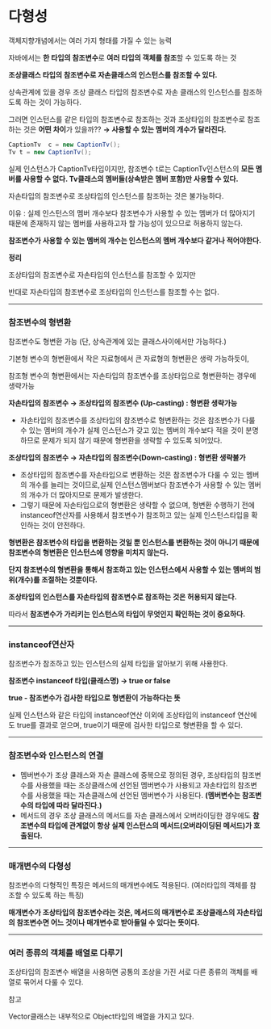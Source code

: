 # 다형성

객체지향개념에서는 여러 가지 형태를 가질 수 있는 능력

자바에서는 **한 타입의 참조변수**로 **여러 타입의 객체를 참조**할 수 있도록 하는 것 

**조상클래스 타입의 참조변수로 자손클래스의 인스턴스를 참조할 수 있다.** 

상속관계에 있을 경우 조상 클래스 타입의 참조변수로 자손 클래스의 인스턴스를 참조하도록 하는 것이 가능하다. 

그러면 인스턴스를 같은 타입의 참조변수로 참조하는 것과 조상타입의 참조변수로 참조하는 것은 **어떤 차이**가 있을까?? **→ 사용할 수 있는 멤버의 개수가 달라진다.** 

```java
CaptionTv  c = new CaptionTv();
Tv t = new CaptionTv();
```

실제 인스턴스가 CaptionTv타입이지만, 참조변수 t로는 CaptionTv인스턴스의 **모든 멤버를 사용할 수 없다.  Tv클래스의 멤버들(상속받은 멤버 포함)만 사용할 수 있다.** 

자손타입의 참조변수로 조상타입의 인스턴스를 참조하는 것은 불가능하다. 

이유 : 실제 인스턴스의 멤버 개수보다 참조변수가 사용할 수 있는 멤버가 더 많아지기 때문에 존재하지 않는 멤버를 사용하고자 할 가능성이 있으므로 허용하지 않는다. 

**참조변수가 사용할 수 있는 멤버의 개수는 인스턴스의 멤버 개수보다 같거나 적어야한다.** 

**정리** 

조상타입의 참조변수로 자손타입의 인스턴스를 참조할 수 있지만 

반대로 자손타입의 참조변수로 조상타입의 인스턴스를 참조할 수는 없다. 


---

### 참조변수의 형변환

참조변수도 형변환 가능 (단, 상속관계에 있는 클래스사이에서만 가능하다.)

기본형 변수의 형변환에서 작은 자료형에서 큰 자료형의 형변환은 생략 가능하듯이, 

참조형 변수의 형변환에서는 자손타입의 참조변수를 조상타입으로 형변환하는 경우에 생략가능

**자손타입의 참조변수 → 조상타입의 참조변수 (Up-casting) : 형변환 생략가능**

- 자손타입의 참조변수를 조상타입의 참조변수로 형변환하는 것은 참조변수가 다룰 수 있는 멤버의 개수가 실제 인스턴스가 갖고 있는 멤버의 개수보다 적을 것이 분명하므로 문제가 되지 않기 때문에 형변환을 생략할 수 있도록 되어있다.

**조상타입의 참조변수 → 자손타입의 참조변수(Down-casting) : 형변환 생략불가**

- 조상타입의 참조변수를 자손타입으로 변환하는 것은 참조변수가 다룰 수 있는 멤버의 개수를 늘리는 것이므로,실제 인스턴스멤버보다 참조변수가 사용할 수 있는 멤버의 개수가 더 많아지므로 문제가 발생한다.
- 그렇기 때문에 자손타입으로의 형변환은 생략할 수 없으며, 형변환 수행하기 전에 instanceof연산자를 사용해서 참조변수가 참조하고 있는 실제 인스턴스타입을 확인하는 것이 안전하다.

**형변환은 참조변수의 타입을 변환하는 것일 뿐 인스턴스를 변환하는 것이 아니기 때문에 참조변수의 형변환은 인스턴스에 영향을 미치지 않는다.** 

**단지 참조변수의 형변환을 통해서 참조하고 있는 인스턴스에서 사용할 수 있는 멤버의 범위(개수)를 조절하는 것뿐이다.** 

**조상타입의 인스턴스를 자손타입의 참조변수로 참조하는 것은 허용되지 않는다.**

따라서 **참조변수가 가리키는 인스턴스의 타입이 무엇인지 확인하는 것이 중요하다.**

---

### instanceof연산자

참조변수가 참조하고 있는 인스턴스의 실제 타입을 알아보기 위해 사용한다. 

**참조변수      instanceof      타입(클래스명)     → true or false**

 **true - 참조변수가 검사한 타입으로 형변환이 가능하다는 뜻**

실제 인스턴스와 같은 타입의 instanceof연산 이외에 조상타입의 instanceof 연산에도 true를 결과로 얻으며, true이기 때문에 검사한 타입으로 형변환을 할 수 있다. 

---

### 참조변수와 인스턴스의 연결

- 멤버변수가 조상 클래스와 자손 클래스에 중복으로 정의된 경우, 조상타입의 참조변수를 사용했을 때는 조상클래스에 선언된 멤버변수가 사용되고 자손타입의 참조변수를 사용했을 때는 자손클래스에 선언된 멤버변수가 사용된다. **(멤버변수는 참조변수의 타입에 따라 달라진다.)**
- 메서드의 경우 조상 클래스의 메서드를 자손 클래스에서 오버라이딩한 경우에도 **참조변수의 타입에 관계없이 항상 실제 인스턴스의 메서드(오버라이딩된 메서드)가 호출된다.**

---

### 매개변수의 다형성

참조변수의 다형적인 특징은 메서드의 매개변수에도 적용된다. (여러타입의 객체를 참조할 수 있도록 하는 특징)

**매개변수가 조상타입의 참조변수라는 것은, 메서드의 매개변수로 조상클래스의 자손타입의 참조변수면 어느 것이나 매개변수로 받아들일 수 있다는 뜻이다.** 


---

### 여러 종류의 객체를 배열로 다루기

조상타입의 참조변수 배열을 사용하면 공통의 조상을 가진 서로 다른 종류의 객체를 배열로 묶어서 다룰 수 있다. 

참고

Vector클래스는 내부적으로 Object타입의 배열을 가지고 있다.